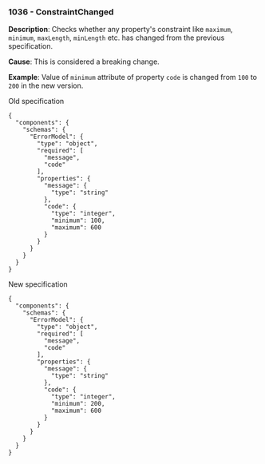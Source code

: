 ### 1036 - ConstraintChanged

**Description**: Checks whether any property's constraint like `maximum`, `minimum`, `maxLength`, `minLength` etc. has changed from the previous specification.

**Cause**: This is considered a breaking change.

**Example**: Value of `minimum` attribute of property `code` is changed from `100` to `200` in the new version.

Old specification
```json5
{
  "components": {
    "schemas": {
      "ErrorModel": {
        "type": "object",
        "required": [
          "message",
          "code"
        ],
        "properties": {
          "message": {
            "type": "string"
          },
          "code": {
            "type": "integer",
            "minimum": 100,
            "maximum": 600
          }
        }
      }
    }
  }
}
```

New specification
```json5
{
  "components": {
    "schemas": {
      "ErrorModel": {
        "type": "object",
        "required": [
          "message",
          "code"
        ],
        "properties": {
          "message": {
            "type": "string"
          },
          "code": {
            "type": "integer",
            "minimum": 200,
            "maximum": 600
          }
        }
      }
    }
  }
}
```
